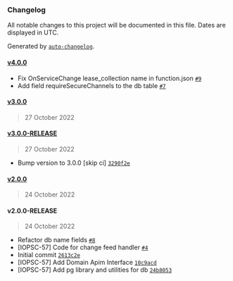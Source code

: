 ### Changelog

All notable changes to this project will be documented in this file. Dates are displayed in UTC.

Generated by [`auto-changelog`](https://github.com/CookPete/auto-changelog).

#### [v4.0.0](https://github.com/pagopa/io-developer-portal-service-data/compare/v3.0.0...v4.0.0)

- Fix OnServiceChange lease_collection name in function.json [`#9`](https://github.com/pagopa/io-developer-portal-service-data/pull/9)
- Add field requireSecureChannels to the db table [`#7`](https://github.com/pagopa/io-developer-portal-service-data/pull/7)

#### [v3.0.0](https://github.com/pagopa/io-developer-portal-service-data/compare/v3.0.0-RELEASE...v3.0.0)

> 27 October 2022

#### [v3.0.0-RELEASE](https://github.com/pagopa/io-developer-portal-service-data/compare/v2.0.0...v3.0.0-RELEASE)

> 27 October 2022

- Bump version to 3.0.0 [skip ci] [`3290f2e`](https://github.com/pagopa/io-developer-portal-service-data/commit/3290f2e294c8b98ec3534ac5370b9ffe4aaead3e)

#### [v2.0.0](https://github.com/pagopa/io-developer-portal-service-data/compare/v2.0.0-RELEASE...v2.0.0)

> 24 October 2022

#### v2.0.0-RELEASE

> 24 October 2022

- Refactor db name fields [`#8`](https://github.com/pagopa/io-developer-portal-service-data/pull/8)
- [IOPSC-57] Code for change feed handler [`#4`](https://github.com/pagopa/io-developer-portal-service-data/pull/4)
- Initial commit [`2613c2e`](https://github.com/pagopa/io-developer-portal-service-data/commit/2613c2e8299658242173c8565e991ca566b54a83)
- [IOPSC-57] Add Domain Apim Interface [`10c9acd`](https://github.com/pagopa/io-developer-portal-service-data/commit/10c9acdc65cc3a64e490aedec123110433aca660)
- [IOPSC-57] Add pg library and utilities for db [`24b8053`](https://github.com/pagopa/io-developer-portal-service-data/commit/24b805365f1c2aadb02eb9b58d1923a1aec922ad)
